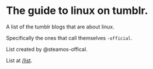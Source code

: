<!-- cspell: ignore offical steamos -->

# The guide to linux on tumblr.

A list of the tumblr blogs that are about linux.

Specifically the ones that call themselves `-official`.

List created by @steamos-offical.

List at [/list](/list).

